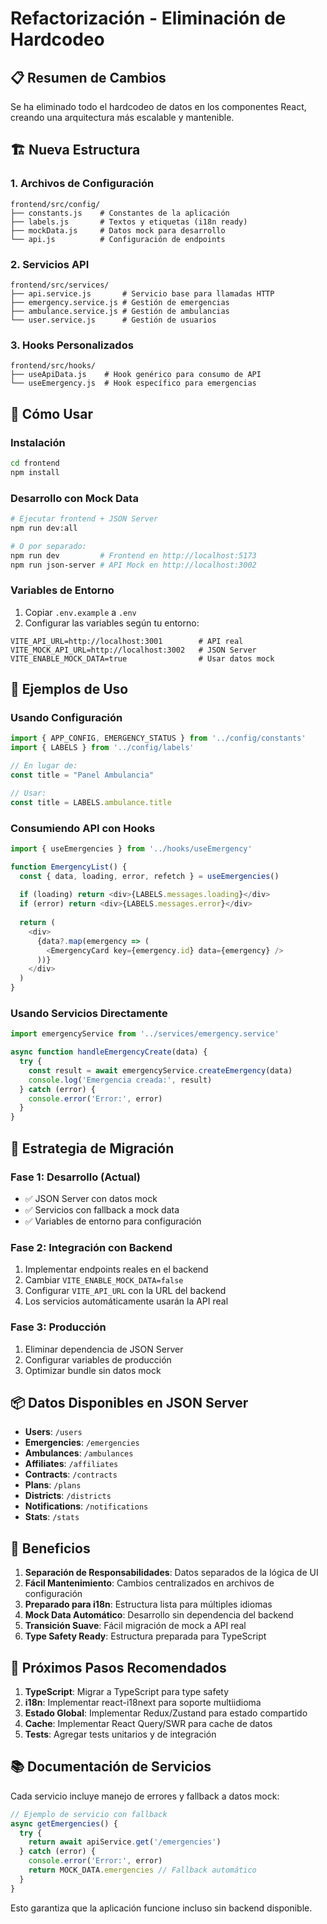 # Refactorización - Eliminación de Hardcodeo

## 📋 Resumen de Cambios

Se ha eliminado todo el hardcodeo de datos en los componentes React, creando una arquitectura más escalable y mantenible.

## 🏗️ Nueva Estructura

### 1. **Archivos de Configuración**
```
frontend/src/config/
├── constants.js    # Constantes de la aplicación
├── labels.js       # Textos y etiquetas (i18n ready)
├── mockData.js     # Datos mock para desarrollo
└── api.js          # Configuración de endpoints
```

### 2. **Servicios API**
```
frontend/src/services/
├── api.service.js       # Servicio base para llamadas HTTP
├── emergency.service.js # Gestión de emergencias
├── ambulance.service.js # Gestión de ambulancias
└── user.service.js      # Gestión de usuarios
```

### 3. **Hooks Personalizados**
```
frontend/src/hooks/
├── useApiData.js    # Hook genérico para consumo de API
└── useEmergency.js  # Hook específico para emergencias
```

## 🚀 Cómo Usar

### Instalación
```bash
cd frontend
npm install
```

### Desarrollo con Mock Data
```bash
# Ejecutar frontend + JSON Server
npm run dev:all

# O por separado:
npm run dev         # Frontend en http://localhost:5173
npm run json-server # API Mock en http://localhost:3002
```

### Variables de Entorno
1. Copiar `.env.example` a `.env`
2. Configurar las variables según tu entorno:
```env
VITE_API_URL=http://localhost:3001        # API real
VITE_MOCK_API_URL=http://localhost:3002   # JSON Server
VITE_ENABLE_MOCK_DATA=true                # Usar datos mock
```

## 📝 Ejemplos de Uso

### Usando Configuración
```javascript
import { APP_CONFIG, EMERGENCY_STATUS } from '../config/constants'
import { LABELS } from '../config/labels'

// En lugar de:
const title = "Panel Ambulancia"

// Usar:
const title = LABELS.ambulance.title
```

### Consumiendo API con Hooks
```javascript
import { useEmergencies } from '../hooks/useEmergency'

function EmergencyList() {
  const { data, loading, error, refetch } = useEmergencies()
  
  if (loading) return <div>{LABELS.messages.loading}</div>
  if (error) return <div>{LABELS.messages.error}</div>
  
  return (
    <div>
      {data?.map(emergency => (
        <EmergencyCard key={emergency.id} data={emergency} />
      ))}
    </div>
  )
}
```

### Usando Servicios Directamente
```javascript
import emergencyService from '../services/emergency.service'

async function handleEmergencyCreate(data) {
  try {
    const result = await emergencyService.createEmergency(data)
    console.log('Emergencia creada:', result)
  } catch (error) {
    console.error('Error:', error)
  }
}
```

## 🔄 Estrategia de Migración

### Fase 1: Desarrollo (Actual)
- ✅ JSON Server con datos mock
- ✅ Servicios con fallback a mock data
- ✅ Variables de entorno para configuración

### Fase 2: Integración con Backend
1. Implementar endpoints reales en el backend
2. Cambiar `VITE_ENABLE_MOCK_DATA=false`
3. Configurar `VITE_API_URL` con la URL del backend
4. Los servicios automáticamente usarán la API real

### Fase 3: Producción
1. Eliminar dependencia de JSON Server
2. Configurar variables de producción
3. Optimizar bundle sin datos mock

## 📦 Datos Disponibles en JSON Server

- **Users**: `/users`
- **Emergencies**: `/emergencies`
- **Ambulances**: `/ambulances`
- **Affiliates**: `/affiliates`
- **Contracts**: `/contracts`
- **Plans**: `/plans`
- **Districts**: `/districts`
- **Notifications**: `/notifications`
- **Stats**: `/stats`

## 🎯 Beneficios

1. **Separación de Responsabilidades**: Datos separados de la lógica de UI
2. **Fácil Mantenimiento**: Cambios centralizados en archivos de configuración
3. **Preparado para i18n**: Estructura lista para múltiples idiomas
4. **Mock Data Automático**: Desarrollo sin dependencia del backend
5. **Transición Suave**: Fácil migración de mock a API real
6. **Type Safety Ready**: Estructura preparada para TypeScript

## 🔧 Próximos Pasos Recomendados

1. **TypeScript**: Migrar a TypeScript para type safety
2. **i18n**: Implementar react-i18next para soporte multiidioma
3. **Estado Global**: Implementar Redux/Zustand para estado compartido
4. **Cache**: Implementar React Query/SWR para cache de datos
5. **Tests**: Agregar tests unitarios y de integración

## 📚 Documentación de Servicios

Cada servicio incluye manejo de errores y fallback a datos mock:

```javascript
// Ejemplo de servicio con fallback
async getEmergencies() {
  try {
    return await apiService.get('/emergencies')
  } catch (error) {
    console.error('Error:', error)
    return MOCK_DATA.emergencies // Fallback automático
  }
}
```

Esto garantiza que la aplicación funcione incluso sin backend disponible.